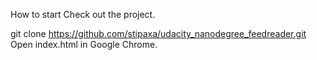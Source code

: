How to start
Check out the project.

  git clone https://github.com/stipaxa/udacity_nanodegree_feedreader.git
Open index.html in Google Chrome.
